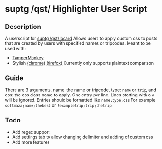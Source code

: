 # suptg /qst/ Highlighter User Script

## Description
A userscript for [suptg /qst/ board](http://suptg.thisisnotatrueending.com/qstarchive.html)
Allows users to apply custom css to posts that are created by users with specified names or tripcodes.
Meant to be used with:
* [TamperMonkey](http://tampermonkey.net/)
* Stylish [(chrome)](https://chrome.google.com/webstore/detail/stylish-custom-themes-for/fjnbnpbmkenffdnngjfgmeleoegfcffe) [(firefox)](https://addons.mozilla.org/en-US/firefox/addon/stylish/)
Currently only supports plaintext comparison
## Guide

There are 3 arguments. name: the name or tripcode, type: `name` or `trip`, and css: the css class name to apply.
One entry per line. Lines starting with a `#` will be ignored.
Entries should be formatted like `name;type;css`
For example `softmaza;name;thebest` or `!exampletrip;trip;thetrip`

## Todo
* Add regex support
* Add settings tab to allow changing delimiter and adding of custom css
* Add more features
